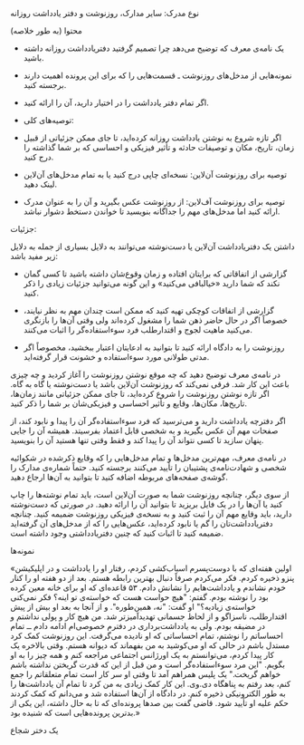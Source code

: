 نوع مدرک: سایر مدارک، روزنوشت و دفتر یادداشت روزانه

محتوا (به طور خلاصه)

-   یک نامه‌ی معرف که توضیح می‌دهد چرا تصمیم گرفتید دفتریادداشت روزانه داشته باشید.

-   نمونه‌هایی از مدخل‌های روزنوشت ـ قسمت‌هایی را که برای این پرونده اهمیت دارند برجسته کنید.

-   اگر تمام دفتر یادداشت را در اختیار دارید، آن را ارائه کنید.

-   توصیه‌های کلی:

-   اگر تازه شروع به نوشتن یادداشت روزانه کرده‌اید، تا جای ممکن جزئیاتی از قبیل زمان، تاریخ، مکان و توصیفات حادثه و تأثیر فیزیکی و احساسی که بر شما گذاشته را درج کنید.

-   توصیه‌ برای روزنوشت آن‌لاین: نسخه‌ای چاپی درج کنید یا به تمام مدخل‌های آن‌لاین‌ لینک دهید.

-   توصیه برای روزنوشت آف‌لاین: از روزنوشت عکس بگیرید و آن را به عنوان مدرک ارائه کنید اما مدخل‌های مهم را جداگانه بنویسید تا خواندن دستخط دشوار نباشد.

جزئیات:

داشتن یک دفتریادداشت آن‌لاین یا دست‌نوشته می‌توانند به دلایل بسیاری از جمله به دلایل زیر مفید باشد:

-   گزارشی از اتفاقاتی که برایتان افتاده و زمان وقوع‌شان داشته باشید تا کسی گمان نکند که شما دارید «خیالبافی می‌کنید» و این گونه می‌توانید جزئیات زیادی را ذکر کنید.

-   گزارشی از اتفاقات کوچکی تهیه کنید که ممکن است چندان مهم به نظر نیایند، خصوصاً اگر در حال حاضر ذهن شما را مشغول کرده‌اند ولی وقتی آن‌ها را بازنگری می‌کنید ماهیت لجوج و اقتدارطلب فرد سوء‌استفاده‌گر را اثبات می‌کنند.

-   روزنوشت را به دادگاه ارائه‌ کنید تا بتوانید به ادعایتان اعتبار ببخشید، مخصوصاً اگر مدتی طولانی مورد سوء‌استفاده و خشونت قرار گرفته‌اید.

در نامه‌ی معرف توضیح دهید که چه موقع نوشتن روزنوشت را آغاز کردید و چه چیزی باعث این کار شد. فرقی نمی‌کند که روزنوشت آن‌لاین باشد یا دست‌نوشته یا گاه به گاه. اگر تازه نوشتن روزنوشت را شروع کرده‌اید، تا جای ممکن جزئیاتی مانند زمان‌ها، تاریخ‌ها، مکان‌ها، وقایع و تأثیر احساسی و فیزیکی‌شان بر شما را ذکر کنید.

اگر دفترچه یادداشت دارید و می‌ترسید که فرد سوء‌استفاده‌گر آن را پیدا و نابود کند، از صفحات مهم آن عکس بگیرید و به شخصی قابل اعتماد بفرسیتد. همیشه آن را جایی پنهان سازید تا کسی نتواند آن را پیدا کند و فقط وقتی تنها هستید آن را بنویسید.

در نامه‌ی معرف، مهم‌ترین مدخل‌ها و تمام مدخل‌هایی را که وقایع ذکرشده در شکوائیه شخصی و شهادت‌نامه‌ی پشتیبان را تأیید می‌کنند برجسته کنید. حتماً شماره‌ی مدارک را گوشه‌ی صفحه‌های مربوطه اضافه کنید تا بتوانید به آن‌ها ارجاع دهید.

از سوی دیگر، چنانچه روزنوشت‌ شما به صورت آن‌لاین است، باید تمام نوشته‌ها را چاپ کنید یا آن‌ها را در یک فایل بریزید تا بتوانید آن را ارائه دهید. در صورتی که دست‌نوشته دارید، باید وقایع مهم آن را ثبت کنید و به نسخه‌ی فیزیکی روزنوشت ضمیمه کنید. چنانچه دفتریادداشت‌تان را گم یا نابود کرده‌اید، عکس‌هایی را که از مدخل‌های آن گرفته‌اید ضمیمه کنید تا اثبات کنید که چنین دفتریادداشتی وجود داشته است.

نمونه‌ها

«اولین هفته‌ای که با دوست‌پسرم اسباب‌کشی کردم، رفتار او را یادداشت‌ و در اپلیکیشن پنزو ذخیره کردم. فکر می‌کردم صرفاً دنبال بهترین رابطه هستم. بعد از دو هفته او را کنار خودم نشاندم و یادداشت‌هایم را نشانش دادم. ۵۳ قاعده‌ای که او برای خانه معین کرده بود را نوشته بودم. گفتم: "هیچ حواست هست که خواسته‌ی تو اینه؟ فکر نمی‌کنی خواسته‌ی زیادیه؟" او گفت: "نه، همین‌طوره". و از آنجا به بعد او بیش از پیش اقتدارطلب‌، ناسزاگو و از لحاظ جسمانی تهدیدآمیزتر شد. من هیچ کار و پولی نداشتم و در مضیقه بودم. ولی به یادداشت‌برداری در دفترم خصوصی‌ام ادامه دادم ــ تمام احساساتم را نوشتم، تمام احساساتی که او نادیده می‌گرفت. این روزنوشت کمک کرد مستدل باشم در حالی که او می‌کوشید به من بفهماند که دیوانه هستم. وقتی بالاخره یک کار پیدا کردم، می‌توانستم به یک اورژانس اجتماعی مراجعه کنم و همه چیز را به او بگویم. "این مرد سوء‌استفاده‌گر است و من قبل از این که قدرت گریختن نداشته باشم خواهم گریخت." یک پلیس همراهم آمد تا وقتی او سر کار است تمام متعلقاتم را جمع کنم، بعد رفتم به پناهگاه دی.وی. این کار کمک زیادی به من کرد تا تمام آن یادداشت‌ها را به طور الکترونیکی ذخیره کنم. در دادگاه از آن‌ها استفاده شد و می‌دانم که کمک کردند حکم علیه او تأیید شود. قاضی گفت بین صدها پرونده‌ای که تا به حال داشته، این یکی از بدترین پرونده‌هایی است که شنیده بود.»

یک دختر شجاع
